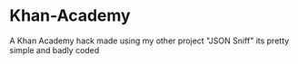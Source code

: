 # Khan-Academy
A Khan Academy hack made using my other project "JSON Sniff" its pretty simple and badly coded
